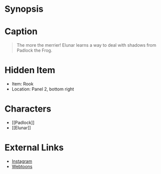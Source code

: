 # Synopsis


# Caption
> The more the merrier! Elunar learns a way to deal with shadows from Padlock the Frog.

# Hidden Item
* Item: Rook
* Location: <spoiler>Panel 2, bottom right</spoiler>

# Characters
* [[Padlock]]
* [[Elunar]]

# External Links
* [Instagram](https://www.instagram.com/p/CQuF1HtDSXF/?igshid=YmMyMTA2M2Y=)
* [Webtoons](https://www.webtoons.com/en/challenge/twistwood-tales/83-elunar-and-padlock/viewer?title_no=344740&episode_no=89)